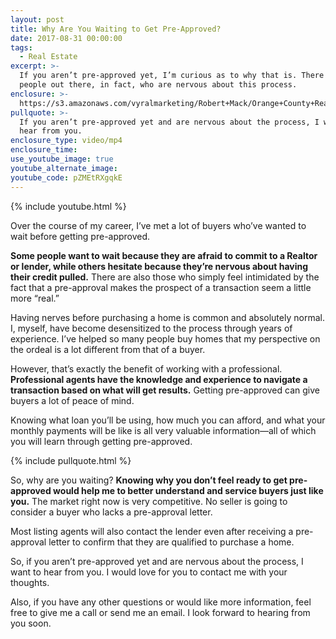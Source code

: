 ```yaml
---
layout: post
title: Why Are You Waiting to Get Pre-Approved?
date: 2017-08-31 00:00:00
tags:
  - Real Estate
excerpt: >-
  If you aren’t pre-approved yet, I’m curious as to why that is. There are many
  people out there, in fact, who are nervous about this process.
enclosure: >-
  https://s3.amazonaws.com/vyralmarketing/Robert+Mack/Orange+County+Real+Estate+Agent+Some+people+avoid+this+1+real+estate+process.mp4
pullquote: >-
  If you aren’t pre-approved yet and are nervous about the process, I want to
  hear from you.
enclosure_type: video/mp4
enclosure_time:
use_youtube_image: true
youtube_alternate_image:
youtube_code: pZMEtRXgqkE
---
```


{% include youtube.html %}

Over the course of my career, I’ve met a lot of buyers who’ve wanted to wait before getting pre-approved.

**Some people want to wait because they are afraid to commit to a Realtor or lender, while others hesitate because they’re nervous about having their credit pulled.** There are also those who simply feel intimidated by the fact that a pre-approval makes the prospect of a transaction seem a little more “real.”&nbsp;

Having nerves before purchasing a home is common and absolutely normal. I, myself, have become desensitized to the process through years of experience. I’ve helped so many people buy homes that my perspective on the ordeal is a lot different from that of a buyer.&nbsp;

However, that’s exactly the benefit of working with a professional. **Professional agents have the knowledge and experience to navigate a transaction based on what will get results.** Getting pre-approved can give buyers a lot of peace of mind.

Knowing what loan you’ll be using, how much you can afford, and what your monthly payments will be like is all very valuable information—all of which you will learn through getting pre-approved.

{% include pullquote.html %}

So, why are you waiting? **Knowing why you don’t feel ready to get pre-approved would help me to better understand and service buyers just like you.** The market right now is very competitive. No seller is going to consider a buyer who lacks a pre-approval letter.&nbsp;

Most listing agents will also contact the lender even after receiving a pre-approval letter to confirm that they are qualified to purchase a home.&nbsp;

So, if you aren’t pre-approved yet and are nervous about the process, I want to hear from you. I would love for you to contact me with your thoughts.

Also, if you have any other questions or would like more information, feel free to give me a call or send me an email. I look forward to hearing from you soon.
